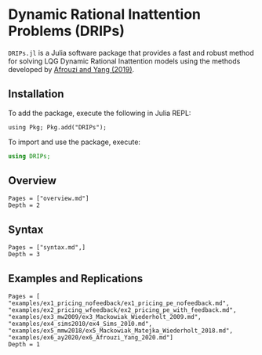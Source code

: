 # Dynamic Rational Inattention Problems (DRIPs)

`DRIPs.jl` is a Julia software package that provides a fast and robust method for solving LQG Dynamic Rational Inattention models using the methods developed by [Afrouzi and Yang (2019)](http://www.afrouzi.com/dynamic_inattention.pdf).
## Installation
To add the package, execute the following in Julia REPL:

```@julia
using Pkg; Pkg.add("DRIPs");
```
To import and use the package, execute:

```julia
using DRIPs;
```

## Overview
```@contents
Pages = ["overview.md"]
Depth = 2
```
## Syntax
```@contents
Pages = ["syntax.md",]
Depth = 3
```
## Examples and Replications
```@contents
Pages = [
"examples/ex1_pricing_nofeedback/ex1_pricing_pe_nofeedback.md",
"examples/ex2_pricing_wfeedback/ex2_pricing_pe_with_feedback.md",
"examples/ex3_mw2009/ex3_Mackowiak_Wiederholt_2009.md",
"examples/ex4_sims2010/ex4_Sims_2010.md",
"examples/ex5_mmw2018/ex5_Mackowiak_Matejka_Wiederholt_2018.md",
"examples/ex6_ay2020/ex6_Afrouzi_Yang_2020.md"]
Depth = 1
```
